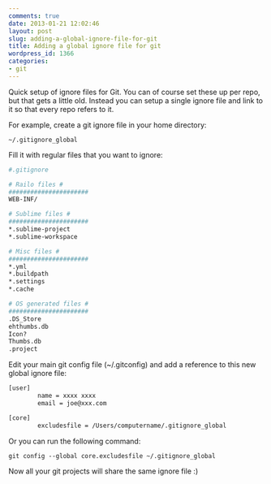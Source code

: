 ```yaml
---
comments: true
date: 2013-01-21 12:02:46
layout: post
slug: adding-a-global-ignore-file-for-git
title: Adding a global ignore file for git
wordpress_id: 1366
categories:
- git
---
```


Quick setup of ignore files for Git. You can of course set these up per repo, but that gets a little old. Instead you can setup a single ignore file and link to it so that every repo refers to it.

For example, create a git ignore file in your home directory:

```
~/.gitignore_global
```

Fill it with regular files that you want to ignore:

``` bash
#.gitignore

# Railo files #
######################
WEB-INF/

# Sublime files #
######################
*.sublime-project
*.sublime-workspace

# Misc files #
######################
*.yml
*.buildpath
*.settings
*.cache

# OS generated files #
######################
.DS_Store
ehthumbs.db
Icon?
Thumbs.db
.project
```

Edit your main git config file (~/.gitconfig) and add a reference to this new global ignore file:

``` bash
[user]
        name = xxxx xxxx
        email = joe@xxx.com

[core]
        excludesfile = /Users/computername/.gitignore_global
```

Or you can run the following command:

```
git config --global core.excludesfile ~/.gitignore_global
```

Now all your git projects will share the same ignore file :)
